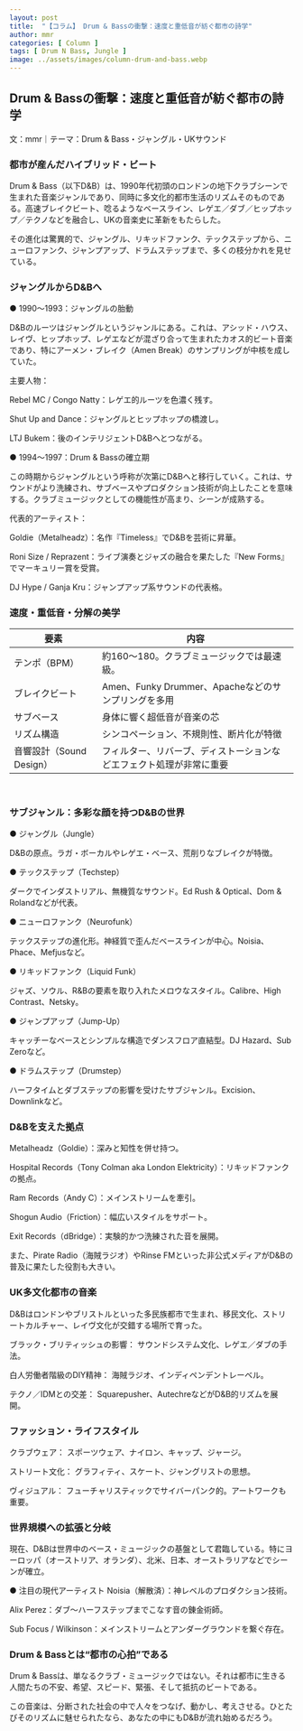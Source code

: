 ```yaml
---
layout: post
title:  "【コラム】 Drum & Bassの衝撃：速度と重低音が紡ぐ都市の詩学"
author: mmr
categories: [ Column ]
tags: [ Drum N Bass, Jungle ]
image: ../assets/images/column-drum-and-bass.webp
---
```


## Drum & Bassの衝撃：速度と重低音が紡ぐ都市の詩学

文：mmr｜テーマ：Drum & Bass・ジャングル・UKサウンド

### 都市が産んだハイブリッド・ビート

Drum & Bass（以下D&B）は、1990年代初頭のロンドンの地下クラブシーンで生まれた音楽ジャンルであり、同時に多文化的都市生活のリズムそのものである。高速ブレイクビート、唸るようなベースライン、レゲエ／ダブ／ヒップホップ／テクノなどを融合し、UKの音楽史に革新をもたらした。

その進化は驚異的で、ジャングル、リキッドファンク、テックステップから、ニューロファンク、ジャンプアップ、ドラムステップまで、多くの枝分かれを見せている。

### ジャングルからD&Bへ

● 1990〜1993：ジャングルの胎動

D&Bのルーツはジャングルというジャンルにある。これは、アシッド・ハウス、レイヴ、ヒップホップ、レゲエなどが混ざり合って生まれたカオス的ビート音楽であり、特にアーメン・ブレイク（Amen Break）のサンプリングが中核を成していた。

主要人物：

Rebel MC / Congo Natty：レゲエ的ルーツを色濃く残す。

Shut Up and Dance：ジャングルとヒップホップの橋渡し。

LTJ Bukem：後のインテリジェントD&Bへとつながる。

● 1994〜1997：Drum & Bassの確立期

この時期からジャングルという呼称が次第にD&Bへと移行していく。これは、サウンドがより洗練され、サブベースやプロダクション技術が向上したことを意味する。クラブミュージックとしての機能性が高まり、シーンが成熟する。

代表的アーティスト：

Goldie（Metalheadz）：名作『Timeless』でD&Bを芸術に昇華。

Roni Size / Reprazent：ライブ演奏とジャズの融合を果たした『New Forms』でマーキュリー賞を受賞。

DJ Hype / Ganja Kru：ジャンプアップ系サウンドの代表格。

### 速度・重低音・分解の美学

<div class="table-border">
<table>
  <thead>
    <tr>
      <th>要素</th>
      <th>内容</th>
    </tr>
  </thead>
  <tbody>
    <tr>
      <td>テンポ（BPM）</td>
      <td>約160〜180。クラブミュージックでは最速級。</td>
    </tr>
    <tr>
      <td>ブレイクビート</td>
      <td>Amen、Funky Drummer、Apacheなどのサンプリングを多用</td>
    </tr>
    <tr>
      <td>サブベース</td>
      <td>身体に響く超低音が音楽の芯</td>
    </tr>
    <tr>
      <td>リズム構造</td>
      <td>シンコペーション、不規則性、断片化が特徴</td>
    </tr>
    <tr>
      <td>音響設計（Sound Design）</td>
      <td>フィルター、リバーブ、ディストーションなどエフェクト処理が非常に重要</td>
    </tr>
  </tbody>
</table>
</div>
<br>

### サブジャンル：多彩な顔を持つD&Bの世界

● ジャングル（Jungle）

D&Bの原点。ラガ・ボーカルやレゲエ・ベース、荒削りなブレイクが特徴。

● テックステップ（Techstep）

ダークでインダストリアル、無機質なサウンド。Ed Rush & Optical、Dom & Rolandなどが代表。

● ニューロファンク（Neurofunk）

テックステップの進化形。神経質で歪んだベースラインが中心。Noisia、Phace、Mefjusなど。

● リキッドファンク（Liquid Funk）

ジャズ、ソウル、R&Bの要素を取り入れたメロウなスタイル。Calibre、High Contrast、Netsky。

● ジャンプアップ（Jump-Up）

キャッチーなベースとシンプルな構造でダンスフロア直結型。DJ Hazard、Sub Zeroなど。

● ドラムステップ（Drumstep）

ハーフタイムとダブステップの影響を受けたサブジャンル。Excision、Downlinkなど。

### D&Bを支えた拠点

Metalheadz（Goldie）：深みと知性を併せ持つ。

Hospital Records（Tony Colman aka London Elektricity）：リキッドファンクの拠点。

Ram Records（Andy C）：メインストリームを牽引。

Shogun Audio（Friction）：幅広いスタイルをサポート。

Exit Records（dBridge）：実験的かつ洗練された音を展開。

また、Pirate Radio（海賊ラジオ）やRinse FMといった非公式メディアがD&Bの普及に果たした役割も大きい。

### UK多文化都市の音楽

D&Bはロンドンやブリストルといった多民族都市で生まれ、移民文化、ストリートカルチャー、レイヴ文化が交錯する場所で育った。

ブラック・ブリティッシュの影響： サウンドシステム文化、レゲエ／ダブの手法。

白人労働者階級のDIY精神： 海賊ラジオ、インディペンデントレーベル。

テクノ／IDMとの交差： Squarepusher、AutechreなどがD&B的リズムを展開。

### ファッション・ライフスタイル

クラブウェア： スポーツウェア、ナイロン、キャップ、ジャージ。

ストリート文化： グラフィティ、スケート、ジャングリストの思想。

ヴィジュアル： フューチャリスティックでサイバーパンク的。アートワークも重要。

### 世界規模への拡張と分岐

現在、D&Bは世界中のベース・ミュージックの基盤として君臨している。特にヨーロッパ（オーストリア、オランダ）、北米、日本、オーストラリアなどでシーンが確立。

● 注目の現代アーティスト
Noisia（解散済）：神レベルのプロダクション技術。

Alix Perez：ダブ〜ハーフステップまでこなす音の錬金術師。

Sub Focus / Wilkinson：メインストリームとアンダーグラウンドを繋ぐ存在。

### Drum & Bassとは“都市の心拍”である

Drum & Bassは、単なるクラブ・ミュージックではない。それは都市に生きる人間たちの不安、希望、スピード、緊張、そして抵抗のビートである。

この音楽は、分断された社会の中で人々をつなげ、動かし、考えさせる。ひとたびそのリズムに魅せられたなら、あなたの中にもD&Bが流れ始めるだろう。
